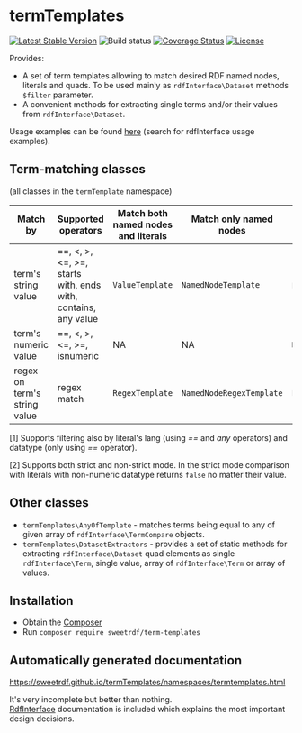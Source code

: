 # termTemplates

[![Latest Stable Version](https://poser.pugx.org/sweetrdf/term-templates/v/stable)](https://packagist.org/packages/sweetrdf/term-templates)
![Build status](https://github.com/sweetrdf/termTemplates/workflows/phpunit/badge.svg?branch=master)
[![Coverage Status](https://coveralls.io/repos/github/sweetrdf/termTemplates/badge.svg?branch=master)](https://coveralls.io/github/sweetrdf/termTemplates?branch=master)
[![License](https://poser.pugx.org/sweetrdf/term-templates/license)](https://packagist.org/packages/sweetrdf/term-templates)

Provides:

* A set of term templates allowing to match desired RDF named nodes, literals and quads.
  To be used mainly as `rdfInterface\Dataset` methods `$filter` parameter.
* A convenient methods for extracting single terms and/or their values from `rdfInterface\Dataset`.

Usage examples can be found [here](https://github.com/sweetrdf/rdfInterface/blob/master/EasyRdfReadme.md) (search for rdfInterface usage examples).

## Term-matching classes

(all classes in the `termTemplate` namespace)

| Match by                     | Supported operators         | Match both named nodes and literals | Match only named nodes   | Match only literals    | Remarks |
|------------------------------|-----------------------------|-------------------------------------|--------------------------|------------------------|---------|
| term's string value          | ==, <, >, <=, >=, starts with, ends with, contains, any value | `ValueTemplate` | `NamedNodeTemplate` | `LiteralTemplate` [1] | |
| term's numeric value         | ==, <, >, <=, >=, isnumeric | NA                                  | NA                       | `NumericTemplate`      | [2]     |
| regex on term's string value | regex match                 | `RegexTemplate`                     | `NamedNodeRegexTemplate` | `LiteralRegexTemplate` |         |

[1] Supports filtering also by literal's lang (using *==* and *any* operators) and datatype (only using *==* operator).

[2] Supports both strict and non-strict mode. In the strict mode comparison with literals with non-numeric datatype returns `false` no matter their value.

## Other classes

* `termTemplates\AnyOfTemplate` - matches terms being equal to any of given array of `rdfInterface\TermCompare` objects.
* `termTemplates\DatasetExtractors` - provides a set of static methods for extracting `rdfInterface\Dataset` quad elements
  as single `rdfInterface\Term`, single value, array of `rdfInterface\Term` or array of values.  

## Installation

* Obtain the [Composer](https://getcomposer.org)
* Run `composer require sweetrdf/term-templates`

## Automatically generated documentation

https://sweetrdf.github.io/termTemplates/namespaces/termtemplates.html

It's very incomplete but better than nothing.\
[RdfInterface](https://github.com/sweetrdf/rdfInterface/) documentation is included which explains the most important design decisions.
